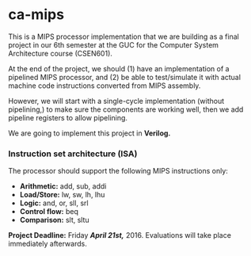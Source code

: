 # ca-mips
This is a MIPS processor implementation that we are building as a final project in our 6th semester at the GUC for the Computer System Architecture course (CSEN601).

At the end of the project, we should (1) have an implementation of a pipelined MIPS processor, and (2) be able to test/simulate it with actual machine code instructions converted from MIPS assembly.

However, we will start with a single-cycle implementation (without pipelining,) to make sure the components are working well, then we add pipeline registers to allow pipelining.

We are going to implement this project in **Verilog.**

### Instruction set architecture (ISA)
The processor should support the following MIPS instructions only:
- **Arithmetic:** add, sub, addi
- **Load/Store:** lw, sw, lh, lhu
- **Logic:** and, or, sll, srl
- **Control flow:** beq
- **Comparison:** slt, sltu


**Project Deadline:** Friday ***April 21st,*** 2016. Evaluations will take place immediately afterwards.
